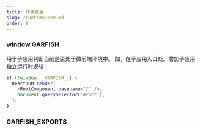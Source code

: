 ```yaml
---
title: 环境变量
slug: /runtime/env.md
order: 8
---
```


### window.**GARFISH**

用于子应用判断当前是否处于微前端环境中。
如，在子应用入口处。增加子应用独立运行时逻辑：

```ts
if (!window.__GARFISH__) {
  ReactDOM.render(
    <RootComponent basename="/" />,
    document.querySelector('#root'),
  );
}
```

### **GARFISH_EXPORTS**
